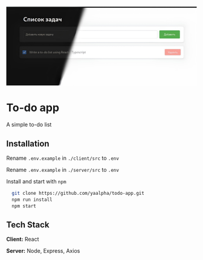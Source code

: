 
![Logo](https://github.com/yaalpha/todo-app/blob/main/banner.jpg)


# To-do app

A simple to-do list


## Installation

Rename `.env.example` in `./client/src` to `.env`

Rename `.env.example` in `./server/src` to `.env`

Install and start with `npm`

```bash
  git clone https://github.com/yaalpha/todo-app.git
  npm run install
  npm start
```
    
## Tech Stack

**Client:** React

**Server:** Node, Express, Axios

